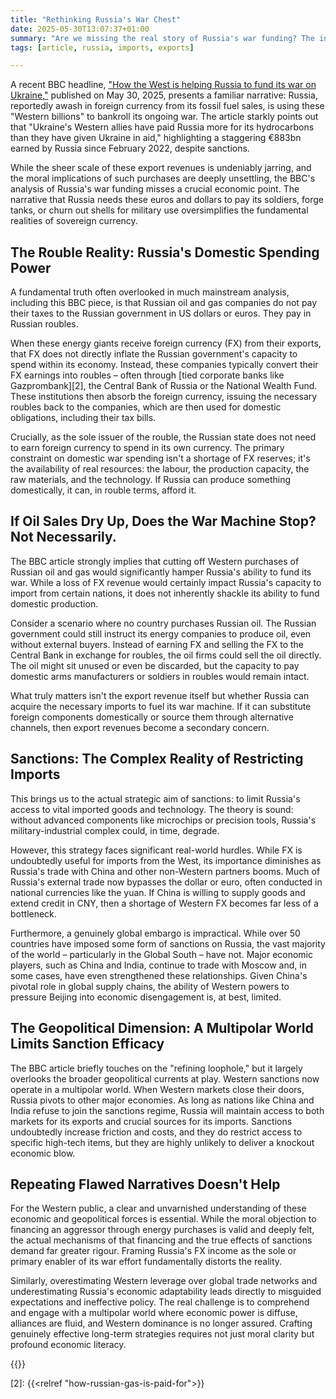 ```yaml
---
title: "Rethinking Russia's War Chest"
date: 2025-05-30T13:07:37+01:00
summary: "Are we missing the real story of Russia's war funding? The inconvenient truth about roubles and global power."
tags: [article, russia, imports, exports]

---
```



A recent BBC headline, ["How the West is helping Russia to fund its war
on Ukraine,"][1] published on May 30, 2025, presents a familiar narrative:
Russia, reportedly awash in foreign currency from its fossil fuel sales,
is using these "Western billions" to bankroll its ongoing war. The
article starkly points out that "Ukraine's Western allies have paid
Russia more for its hydrocarbons than they have given Ukraine in aid,"
highlighting a staggering €883bn earned by Russia since February 2022,
despite sanctions.

While the sheer scale of these export revenues is undeniably jarring,
and the moral implications of such purchases are deeply unsettling,
the BBC's analysis of Russia's war funding misses a crucial economic
point. The narrative that Russia needs these euros and dollars to
pay its soldiers, forge tanks, or churn out shells for military use
oversimplifies the fundamental realities of sovereign currency.

## The Rouble Reality: Russia's Domestic Spending Power

A fundamental truth often overlooked in much mainstream analysis,
including this BBC piece, is that Russian oil and gas companies do not
pay their taxes to the Russian government in US dollars or euros. They
pay in Russian roubles.

When these energy giants receive foreign currency (FX) from their exports,
that FX does not directly inflate the Russian government's capacity to
spend within its economy. Instead, these companies typically convert
their FX earnings into roubles – often through [tied corporate banks like Gazprombank][2], the Central Bank of
Russia or the National Wealth Fund. These institutions then absorb the
foreign currency, issuing the necessary roubles back to the companies,
which are then used for domestic obligations, including their tax bills.

Crucially, as the sole issuer of the rouble, the Russian state does not
need to earn foreign currency to spend in its own currency. The
primary constraint on domestic war spending isn't a shortage of FX
reserves; it's the availability of real resources: the labour, the
production capacity, the raw materials, and the technology. If Russia
can produce something domestically, it can, in rouble terms, afford it.

## If Oil Sales Dry Up, Does the War Machine Stop? Not Necessarily.

The BBC article strongly implies that cutting off Western purchases
of Russian oil and gas would significantly hamper Russia's ability to
fund its war. While a loss of FX revenue would certainly impact Russia's
capacity to import from certain nations, it does not inherently shackle
its ability to fund domestic production.

Consider a scenario where no country purchases Russian oil. The Russian
government could still instruct its energy companies to produce oil,
even without external buyers. Instead of earning FX and selling the FX
to the Central Bank in exchange for roubles, the oil firms could sell
the oil directly. The oil might sit unused or even be discarded, but
the capacity to pay domestic arms manufacturers or soldiers in roubles
would remain intact.

What truly matters isn't the export revenue itself but whether Russia
can acquire the necessary imports to fuel its war machine. If it
can substitute foreign components domestically or source them through
alternative channels, then export revenues become a secondary concern.

## Sanctions: The Complex Reality of Restricting Imports

This brings us to the actual strategic aim of sanctions: to limit
Russia's access to vital imported goods and technology. The theory is
sound: without advanced components like microchips or precision tools,
Russia's military-industrial complex could, in time, degrade.

However, this strategy faces significant real-world hurdles. While
FX is undoubtedly useful for imports from the West, its importance
diminishes as Russia's trade with China and other non-Western partners
booms. Much of Russia's external trade now bypasses the dollar or euro,
often conducted in national currencies like the yuan. If China is willing
to supply goods and extend credit in CNY, then a shortage of Western FX
becomes far less of a bottleneck.

Furthermore, a genuinely global embargo is impractical. While over 50
countries have imposed some form of sanctions on Russia, the vast majority
of the world – particularly in the Global South – have not. Major
economic players, such as China and India, continue to trade with Moscow
and, in some cases, have even strengthened these relationships. Given
China's pivotal role in global supply chains, the ability of Western
powers to pressure Beijing into economic disengagement is, at best,
limited.

## The Geopolitical Dimension: A Multipolar World Limits Sanction Efficacy

The BBC article briefly touches on the "refining loophole," but it
largely overlooks the broader geopolitical currents at play. Western
sanctions now operate in a multipolar world. When Western markets close
their doors, Russia pivots to other major economies. As long as nations
like China and India refuse to join the sanctions regime, Russia will
maintain access to both markets for its exports and crucial sources
for its imports. Sanctions undoubtedly increase friction and costs,
and they do restrict access to specific high-tech items, but they are
highly unlikely to deliver a knockout economic blow.

## Repeating Flawed Narratives Doesn't Help

For the Western public, a clear and unvarnished understanding of these
economic and geopolitical forces is essential. While the moral objection
to financing an aggressor through energy purchases is valid and deeply
felt, the actual mechanisms of that financing and the true effects of
sanctions demand far greater rigour. Framing Russia's FX income as
the sole or primary enabler of its war effort fundamentally distorts
the reality.

Similarly, overestimating Western leverage over global trade networks
and underestimating Russia's economic adaptability leads directly to
misguided expectations and ineffective policy. The real challenge is
to comprehend and engage with a multipolar world where economic power
is diffuse, alliances are fluid, and Western dominance is no longer
assured. Crafting genuinely effective long-term strategies requires not
just moral clarity but profound economic literacy.

{{<joindiscord>}}

[1]: https://www.bbc.co.uk/news/articles/cdxk454kxz8o
[2]: {{<relref "how-russian-gas-is-paid-for">}}
